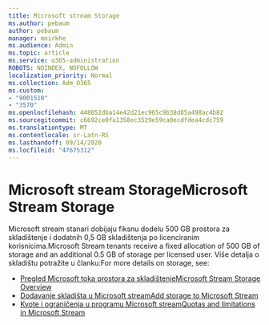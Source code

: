 ```yaml
---
title: Microsoft stream Storage
ms.author: pebaum
author: pebaum
manager: mnirkhe
ms.audience: Admin
ms.topic: article
ms.service: o365-administration
ROBOTS: NOINDEX, NOFOLLOW
localization_priority: Normal
ms.collection: Adm_O365
ms.custom:
- "9001510"
- "3570"
ms.openlocfilehash: 448052dba14e42d21ec965c9b38d85a498ac4b82
ms.sourcegitcommit: c6692ce0fa1358ec3529e59ca0ecdfdea4cdc759
ms.translationtype: MT
ms.contentlocale: sr-Latn-RS
ms.lasthandoff: 09/14/2020
ms.locfileid: "47675312"
---
```

# <a name="microsoft-stream-storage"></a><span data-ttu-id="c89cd-102">Microsoft stream Storage</span><span class="sxs-lookup"><span data-stu-id="c89cd-102">Microsoft Stream Storage</span></span>

<span data-ttu-id="c89cd-103">Microsoft stream stanari dobijaju fiksnu dodelu 500 GB prostora za skladištenje i dodatnih 0,5 GB skladištenja po licenciranim korisnicima.</span><span class="sxs-lookup"><span data-stu-id="c89cd-103">Microsoft Stream tenants receive a fixed allocation of 500 GB of storage and an additional 0.5 GB of storage per licensed user.</span></span>
<span data-ttu-id="c89cd-104">Više detalja o skladištu potražite u članku:</span><span class="sxs-lookup"><span data-stu-id="c89cd-104">For more details on storage, see:</span></span>

- [<span data-ttu-id="c89cd-105">Pregled Microsoft toka prostora za skladištenje</span><span class="sxs-lookup"><span data-stu-id="c89cd-105">Microsoft Stream Storage Overview</span></span>](https://docs.microsoft.com/stream/license-overview#storage)
- [<span data-ttu-id="c89cd-106">Dodavanje skladišta u Microsoft stream</span><span class="sxs-lookup"><span data-stu-id="c89cd-106">Add storage to Microsoft Stream</span></span>](https://docs.microsoft.com/stream/storage-add-on)
- [<span data-ttu-id="c89cd-107">Kvote i ograničenja u programu Microsoft stream</span><span class="sxs-lookup"><span data-stu-id="c89cd-107">Quotas and limitations in Microsoft Stream</span></span>](https://docs.microsoft.com/stream/quotas-and-limitations)
